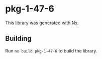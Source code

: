 # pkg-1-47-6

This library was generated with [Nx](https://nx.dev).

## Building

Run `nx build pkg-1-47-6` to build the library.
